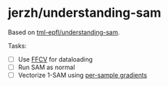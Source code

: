 # jerzh/understanding-sam

Based on [tml-epfl/understanding-sam](https://github.com/tml-epfl/understanding-sam).

Tasks:
- [ ] Use [FFCV](https://ffcv.io/) for dataloading
- [ ] Run SAM as normal
- [ ] Vectorize 1-SAM using [per-sample gradients](https://pytorch.org/functorch/stable/notebooks/per_sample_grads.html)
